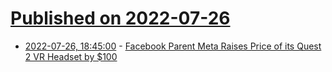 # [Published on 2022-07-26](index.md)

* [2022-07-26, 18:45:00](https://tech.slashdot.org/story/22/07/26/180221/facebook-parent-meta-raises-price-of-its-quest-2-vr-headset-by-100?utm_source=rss1.0mainlinkanon&utm_medium=feed) - [Facebook Parent Meta Raises Price of its Quest 2 VR Headset by $100](https://tech.slashdot.org/story/22/07/26/180221/facebook-parent-meta-raises-price-of-its-quest-2-vr-headset-by-100?utm_source=rss1.0mainlinkanon&utm_medium=feed)

